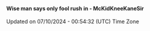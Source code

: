 #### Wise man says only fool rush in - McKidKneeKaneSir
Updated on 07/10/2024 - 00:54:32 (UTC) Time Zone
